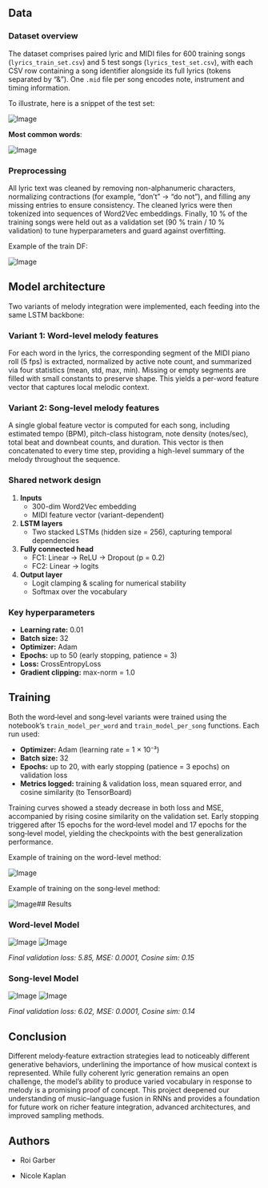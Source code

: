 ## Data

### Dataset overview

The dataset comprises paired lyric and MIDI files for 600 training songs (`lyrics_train_set.csv`) and 5 test songs (`lyrics_test_set.csv`), with each CSV row containing a song identifier alongside its full lyrics (tokens separated by “&”). One `.mid` file per song encodes note, instrument and timing information.  

To illustrate, here is a snippet of the test set:

![Image](https://github.com/user-attachments/assets/0eaa60a9-0d84-4ee6-8c50-c1caa1b1dbbd)


**Most common words**: 


![Image](https://github.com/user-attachments/assets/95c24220-7223-402f-a0a8-24ab42944de5)

### Preprocessing

All lyric text was cleaned by removing non-alphanumeric characters, normalizing contractions (for example, “don’t” → “do not”), and filling any missing entries to ensure consistency. The cleaned lyrics were then tokenized into sequences of Word2Vec embeddings. Finally, 10 % of the training songs were held out as a validation set (90 % train / 10 % validation) to tune hyperparameters and guard against overfitting.  

Example of the train DF:

![Image](https://github.com/user-attachments/assets/ee1393a0-d736-41ba-9860-e8e6115e641e)


## Model architecture

Two variants of melody integration were implemented, each feeding into the same LSTM backbone:

### Variant 1: Word-level melody features  
For each word in the lyrics, the corresponding segment of the MIDI piano roll (5 fps) is extracted, normalized by active note count, and summarized via four statistics (mean, std, max, min). Missing or empty segments are filled with small constants to preserve shape. This yields a per-word feature vector that captures local melodic context.

### Variant 2: Song-level melody features  
A single global feature vector is computed for each song, including estimated tempo (BPM), pitch-class histogram, note density (notes/sec), total beat and downbeat counts, and duration. This vector is then concatenated to every time step, providing a high-level summary of the melody throughout the sequence.

### Shared network design  
1. **Inputs**  
   - 300-dim Word2Vec embedding  
   - MIDI feature vector (variant-dependent)  
2. **LSTM layers**  
   - Two stacked LSTMs (hidden size = 256), capturing temporal dependencies  
3. **Fully connected head**  
   - FC1: Linear → ReLU → Dropout (p = 0.2)  
   - FC2: Linear → logits  
4. **Output layer**  
   - Logit clamping & scaling for numerical stability  
   - Softmax over the vocabulary  

### Key hyperparameters  
- **Learning rate:** 0.01  
- **Batch size:** 32  
- **Optimizer:** Adam  
- **Epochs:** up to 50 (early stopping, patience = 3)  
- **Loss:** CrossEntropyLoss  
- **Gradient clipping:** max-norm = 1.0  



  
## Training

Both the word‐level and song‐level variants were trained using the notebook’s `train_model_per_word` and `train_model_per_song` functions. Each run used:

- **Optimizer:** Adam (learning rate = 1 × 10⁻³)  
- **Batch size:** 32  
- **Epochs:** up to 20, with early stopping (patience = 3 epochs) on validation loss  
- **Metrics logged:** training & validation loss, mean squared error, and cosine similarity (to TensorBoard)

Training curves showed a steady decrease in both loss and MSE, accompanied by rising cosine similarity on the validation set. Early stopping triggered after 15 epochs for the word‐level model and 17 epochs for the song‐level model, yielding the checkpoints with the best generalization performance.

Example of training on the word-level method:

![Image](https://github.com/user-attachments/assets/c4dfe9aa-0eb1-4457-9404-e56186b54aee)

Example of training on the song‐level method:

![Image](https://github.com/user-attachments/assets/ce5a6e4d-e9dd-49f1-812b-f950e8098813)## Results

### Word-level Model

![Image](https://github.com/user-attachments/assets/6d252580-8214-4904-a8c8-41a5d0a3bc90) 
![Image](https://github.com/user-attachments/assets/f251b005-8e28-424c-bc39-3269e577b45e)

_Final validation loss: 5.85, MSE: 0.0001, Cosine sim: 0.15_

### Song-level Model

![Image](https://github.com/user-attachments/assets/188b988f-d713-4b79-9890-0d326016de0f)
![Image](https://github.com/user-attachments/assets/a07e5877-bf43-4142-8fa7-19fcc127cc5d)

_Final validation loss: 6.02, MSE: 0.0001, Cosine sim: 0.14_



## Conclusion

Different melody‐feature extraction strategies lead to noticeably different generative behaviors, underlining the importance of how musical context is represented. While fully coherent lyric generation remains an open challenge, the model’s ability to produce varied vocabulary in response to melody is a promising proof of concept. This project deepened our understanding of music–language fusion in RNNs and provides a foundation for future work on richer feature integration, advanced architectures, and improved sampling methods.

## Authors

- Roi Garber

- Nicole Kaplan
